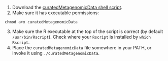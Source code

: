 1. Download the [curatedMetagenomicData shell script](https://github.com/waldronlab/curatedMetagenomicData/blob/master/inst/commandline/curatedMetagenomicData). 
2. Make sure it has executable permissions:
```
chmod a+x curatedMetagenomicData
```
3. Make sure the R executable at the top of the script is correct (by default `/usr/bin/Rscript`). Check where your `Rscript` is installed by `which Rscript`.
4. Place the `curatedMetagenomicData` file somewhere in your PATH, or invoke it using `./curatedMetagenomicData`.
